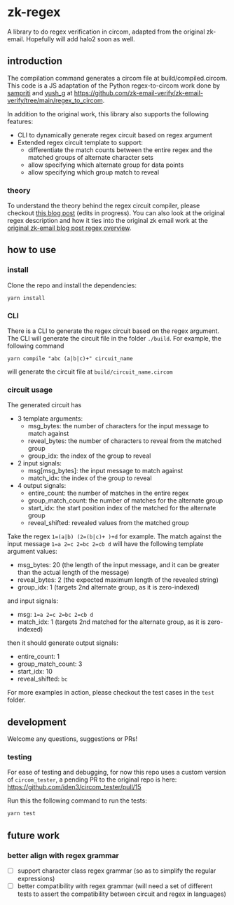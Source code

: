 # zk-regex

A library to do regex verification in circom, adapted from the original zk-email. Hopefully will add halo2 soon as well.

## introduction

The compilation command generates a circom file at build/compiled.circom. This code is a JS adaptation of the Python regex-to-circom work done by [sampriti](https://github.com/sampritipanda/) and [yush_g](https://twitter.com/yush_g) at https://github.com/zk-email-verify/zk-email-verify/tree/main/regex_to_circom.

In addition to the original work, this library also supports the following features:

- CLI to dynamically generate regex circuit based on regex argument
- Extended regex circuit template to support:
  - differentiate the match counts between the entire regex and the matched groups of alternate character sets
  - allow specifying which alternate group for data points
  - allow specifying which group match to reveal

### theory

To understand the theory behind the regex circuit compiler, please checkout [this blog post](https://katat.me/blog/ZK+Regex) (edits in progress). You can also look at the original regex description and how it ties into the original zk email work at the [original zk-email blog post regex overview](https://blog.aayushg.com/posts/zkemail#regex-deterministic-finite-automata-in-zk).

## how to use

### install

Clone the repo and install the dependencies:

```
yarn install
```

### CLI

There is a CLI to generate the regex circuit based on the regex argument. The CLI will generate the circuit file in the folder `./build`. For example, the following command

```
yarn compile "abc (a|b|c)+" circuit_name
```

will generate the circuit file at `build/circuit_name.circom`

### circuit usage

The generated circuit has

- 3 template arguments:
  - msg_bytes: the number of characters for the input message to match against
  - reveal_bytes: the number of characters to reveal from the matched group
  - group_idx: the index of the group to reveal
- 2 input signals:
  - msg[msg_bytes]: the input message to match against
  - match_idx: the index of the group to reveal
- 4 output signals:
  - entire_count: the number of matches in the entire regex
  - group_match_count: the number of matches for the alternate group
  - start_idx: the start position index of the matched for the alternate group
  - reveal_shifted: revealed values from the matched group

Take the regex `1=(a|b) (2=(b|c)+ )+d` for example. The match against the input message `1=a 2=c 2=bc 2=cb d` will have the following template argument values:

- msg_bytes: 20 (the length of the input message, and it can be greater than the actual length of the message)
- reveal_bytes: 2 (the expected maximum length of the revealed string)
- group_idx: 1 (targets 2nd alternate group, as it is zero-indexed)

and input signals:

- msg: `1=a 2=c 2=bc 2=cb d`
- match_idx: 1 (targets 2nd matched for the alternate group, as it is zero-indexed)

then it should generate output signals:

- entire_count: 1
- group_match_count: 3
- start_idx: 10
- reveal_shifted: `bc`

For more examples in action, please checkout the test cases in the `test` folder.

## development

Welcome any questions, suggestions or PRs!

### testing

For ease of testing and debugging, for now this repo uses a custom version of `circom_tester`, a pending PR to the original repo is here: https://github.com/iden3/circom_tester/pull/15

Run this the following command to run the tests:

```bash
yarn test
```

## future work

### better align with regex grammar

- [ ] support character class regex grammar (so as to simplify the regular expressions)
- [ ] better compatibility with regex grammar (will need a set of different tests to assert the compatibility between circuit and regex in languages)
